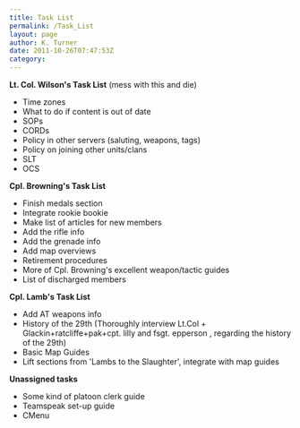 ```yaml
---
title: Task List
permalink: /Task_List
layout: page
author: K. Turner
date: 2011-10-26T07:47:53Z
category: 
---
```

**Lt. Col. Wilson's Task List** (mess with this and die)

  - Time zones
  - What to do if content is out of date
  - SOPs
  - CORDs
  - Policy in other servers (saluting, weapons, tags)
  - Policy on joining other units/clans
  - SLT
  - OCS

**Cpl. Browning's Task List**

  - Finish medals section
  - Integrate rookie bookie
  - Make list of articles for new members
  - Add the rifle info
  - Add the grenade info
  - Add map overviews
  - Retirement procedures
  - More of Cpl. Browning's excellent weapon/tactic guides
  - List of discharged members

**Cpl. Lamb's Task List**

  - Add AT weapons info
  - History of the 29th (Thoroughly interview Lt.Col +
    Glackin+ratcliffe+pak+cpt. lilly and fsgt. epperson , regarding the
    history of the 29th)
  - Basic Map Guides
  - Lift sections from 'Lambs to the Slaughter', integrate with map
    guides

**Unassigned tasks**

  - Some kind of platoon clerk guide
  - Teamspeak set-up guide
  - CMenu

